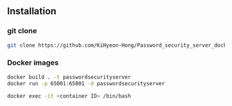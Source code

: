 ## Installation

### git clone

```bash
git clone https://github.com/KiHyeon-Hong/Password_security_server_docker.git
```

### Docker images

```bash
docker build . -t passwordsecurityserver
docker run -p 65001:65001 -d passwordsecurityserver

docker exec -it <container ID> /bin/bash
```
